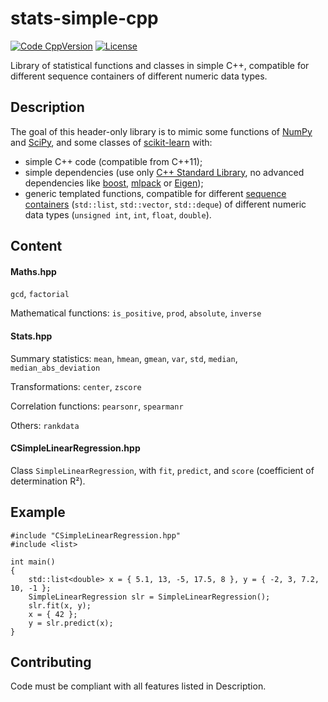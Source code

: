 # stats-simple-cpp

[![Code CppVersion](https://img.shields.io/badge/C++-11+-blue)](https://img.shields.io/badge/C++-11+-blue)
[![License](https://img.shields.io/badge/licence-BSD--3--Clause-green)](https://img.shields.io/badge/license-BSD--3--Clause-green)

Library of statistical functions and classes in simple C++,
compatible for different sequence containers of different numeric data types.

## Description

The goal of this header-only library is to mimic some functions of 
[NumPy](https://github.com/numpy/numpy) and
[SciPy](https://github.com/scipy/scipy), and some classes of
[scikit-learn](https://github.com/scikit-learn/scikit-learn) with:
- simple C++ code (compatible from C++11);
- simple dependencies (use only [C++ Standard Library](https://en.cppreference.com/w/cpp/header),
no advanced dependencies like [boost](https://github.com/boostorg/boost),
[mlpack](https://github.com/mlpack/mlpack)
or [Eigen](https://gitlab.com/libeigen/eigen));
- generic templated functions, compatible for different
[sequence containers](https://en.cppreference.com/w/cpp/named_req/SequenceContainer)
(`std::list`, `std::vector`, `std::deque`) 
of different numeric data types (`unsigned int`, `int`, `float`, `double`).

## Content

#### Maths.hpp

`gcd`, `factorial`

Mathematical functions: `is_positive`, `prod`, `absolute`, `inverse`

#### Stats.hpp

Summary statistics: `mean`, `hmean`, `gmean`, `var`, `std`,
`median`, `median_abs_deviation`

Transformations: `center`, `zscore`

Correlation functions: `pearsonr`, `spearmanr`

Others: `rankdata`

#### CSimpleLinearRegression.hpp

Class `SimpleLinearRegression`, with `fit`, `predict`, and `score`
(coefficient of determination R²).


## Example

```
#include "CSimpleLinearRegression.hpp"
#include <list>

int main()
{
	std::list<double> x = { 5.1, 13, -5, 17.5, 8 }, y = { -2, 3, 7.2, 10, -1 };
	SimpleLinearRegression slr = SimpleLinearRegression();
	slr.fit(x, y);
	x = { 42 };
	y = slr.predict(x);
}
```

## Contributing

Code must be compliant with all features listed in Description.
